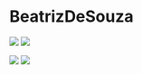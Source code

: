 # BeatrizDeSouza



![](https://media.tenor.com/QZ7p8rh2UH8AAAAM/midoriya-izuku-deku.gif)
![](https://media.tenor.com/1TP1irmrquoAAAAj/hu-tao-genshin-impact.gif)

![](https://media.tenor.com/_CD5yXgMUDcAAAAM/zhongli-genshin-impact.gif)
![](https://media.tenor.com/oumX4_JKfb0AAAAj/xingqiu-genshin-impact.gif)
